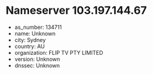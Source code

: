 # Nameserver 103.197.144.67

* as_number: 134711
* name: Unknown
* city: Sydney
* country: AU
* organization: FLIP TV PTY LIMITED
* version: Unknown
* dnssec: Unknown
